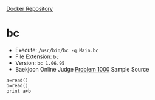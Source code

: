 [Docker Repository](https://registry.hub.docker.com/u/baekjoon/onlinejudge-bc)

# bc

* Execute: `/usr/bin/bc -q Main.bc`
* File Extension: `bc`
* Version: `bc 1.06.95`
* Baekjoon Online Judge [Problem 1000](https://www.acmicpc.net/problem/1000) Sample Source
````
a=read()
b=read()
print a+b
````


